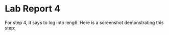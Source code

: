 # Lab Report 4

For step 4, it says to log into ieng6. Here is a screenshot demonstrating this step:
